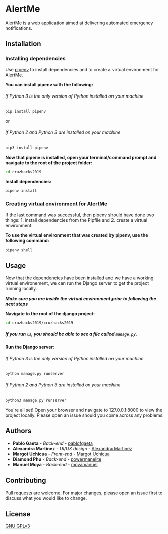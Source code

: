 # AlertMe

AlertMe is a web application aimed at delivering automated emergency notifications.

## Installation

### Installing dependencies
Use [pipenv](https://pipenv.readthedocs.io/en/latest/) to install dependencies and to create a virtual environment for AlertMe.

__You can install pipenv with the following:__

###### *_If Python 3 is the only version of Python installed on your machine_*
```bash
pip install pipenv
```
or

###### *_If Python 2 and Python 3 are installed on your machine_*
```bash
pip3 install pipenv
```
__Now that pipenv is installed, open your terminal/command prompt and navigate to the root of the project folder:__

```bash
cd cruzhacks2019
```

**Install dependencies:**
```bash
pipenv install
```
### Creating virtual environment for AlertMe

If the last command was successful, then pipenv should have done two things: 1. install dependencies from the Pipfile 
and 2. create a virtual environment. 

__To use the virtual environment that was created by pipenv, use the following command:__
```bash
pipenv shell
```


## Usage

Now that the dependencies have been installed and we have a working virtual environement,
we can run the Django server to get the project running locally.

_**Make sure you are inside the virtual environment prior to following the next steps**_

__Navigate to the root of the django project:__
```bash
cd cruzhacks2019/cruzhacks2019
```

##### _**If you run `ls`, you should be able to see a file called `manage.py`.**_

__Run the Django server__:

###### *_If Python 3 is the only version of Python installed on your machine_*
```bash
python manage.py runserver
```
###### *_If Python 2 and Python 3 are installed on your machine_*
```bash
python3 manage.py runserver
```
You're all set! Open your browser and navigate to 127.0.0.1:8000 to view the project locally. Please open an issue should you
come across any problems.

## Authors
* **Pablo Gaeta** - *Back-end* - [pablofgaeta](https://github.com/pablofgaeta)
* **Alexandra Martinez** - *UI/UX design* - [Alexandra Martinez](https://www.linkedin.com/in/alexandra-martinez-132244102)
* **Margot Uchicua** - *Front-end* - [Margot Uchicua](https://www.linkedin.com/in/margot-uchicua-51526339)
* **Diamond Phu** - *Back-end* - [powermanelite](https://github.com/powermanelite)
* **Manuel Moya** - *Back-end* - [moyamanuel](https://github.com/moyamanuel)

## Contributing
Pull requests are welcome. For major changes, please open an issue first to discuss what you would like to change.

## License
[GNU GPLv3](https://choosealicense.com/licenses/gpl-3.0/)
